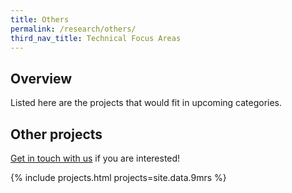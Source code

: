```yaml
---
title: Others
permalink: /research/others/
third_nav_title: Technical Focus Areas
---
```

## Overview
Listed here are the projects that would fit in upcoming categories.

## Other projects

[Get in touch with us](/contact-us/) if you are interested!

{% include projects.html projects=site.data.9mrs %}